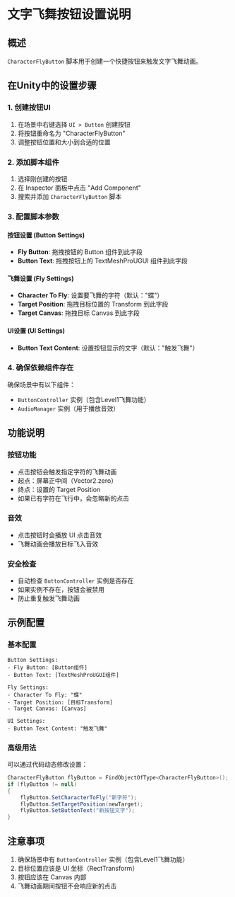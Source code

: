 # 文字飞舞按钮设置说明

## 概述
`CharacterFlyButton` 脚本用于创建一个快捷按钮来触发文字飞舞动画。

## 在Unity中的设置步骤

### 1. 创建按钮UI
1. 在场景中右键选择 `UI > Button` 创建按钮
2. 将按钮重命名为 "CharacterFlyButton"
3. 调整按钮位置和大小到合适的位置

### 2. 添加脚本组件
1. 选择刚创建的按钮
2. 在 Inspector 面板中点击 "Add Component"
3. 搜索并添加 `CharacterFlyButton` 脚本

### 3. 配置脚本参数

#### 按钮设置 (Button Settings)
- **Fly Button**: 拖拽按钮的 Button 组件到此字段
- **Button Text**: 拖拽按钮上的 TextMeshProUGUI 组件到此字段

#### 飞舞设置 (Fly Settings)
- **Character To Fly**: 设置要飞舞的字符（默认："蝶"）
- **Target Position**: 拖拽目标位置的 Transform 到此字段
- **Target Canvas**: 拖拽目标 Canvas 到此字段

#### UI设置 (UI Settings)
- **Button Text Content**: 设置按钮显示的文字（默认："触发飞舞"）

### 4. 确保依赖组件存在
确保场景中有以下组件：
- `ButtonController` 实例（包含Level1飞舞功能）
- `AudioManager` 实例（用于播放音效）

## 功能说明

### 按钮功能
- 点击按钮会触发指定字符的飞舞动画
- 起点：屏幕正中间（Vector2.zero）
- 终点：设置的 Target Position
- 如果已有字符在飞行中，会忽略新的点击

### 音效
- 点击按钮时会播放 UI 点击音效
- 飞舞动画会播放目标飞入音效

### 安全检查
- 自动检查 `ButtonController` 实例是否存在
- 如果实例不存在，按钮会被禁用
- 防止重复触发飞舞动画

## 示例配置

### 基本配置
```
Button Settings:
- Fly Button: [Button组件]
- Button Text: [TextMeshProUGUI组件]

Fly Settings:
- Character To Fly: "蝶"
- Target Position: [目标Transform]
- Target Canvas: [Canvas]

UI Settings:
- Button Text Content: "触发飞舞"
```

### 高级用法
可以通过代码动态修改设置：
```csharp
CharacterFlyButton flyButton = FindObjectOfType<CharacterFlyButton>();
if (flyButton != null)
{
    flyButton.SetCharacterToFly("新字符");
    flyButton.SetTargetPosition(newTarget);
    flyButton.SetButtonText("新按钮文字");
}
```

## 注意事项
1. 确保场景中有 `ButtonController` 实例（包含Level1飞舞功能）
2. 目标位置应该是 UI 坐标（RectTransform）
3. 按钮应该在 Canvas 内部
4. 飞舞动画期间按钮不会响应新的点击
